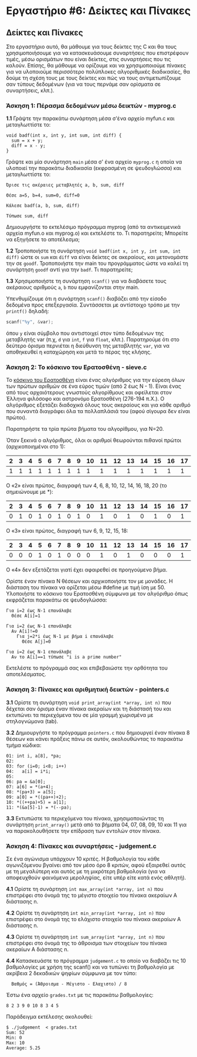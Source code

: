 # Εργαστήριο #6: Δείκτες και Πίνακες

## Δείκτες και Πίνακες

Στο εργαστήριο αυτό, θα μάθουμε για τους δείκτες της C και θα τους
χρησιμοποιήσουμε για να κατασκευάσουμε συναρτήσεις που επιστρέφουν
τιμές, μέσω ορισμάτων που είναι δείκτες, στις συναρτήσεις που τις
καλούν. Επίσης, θα μάθουμε να ορίζουμε και να χρησιμοποιούμε πίνακες για
να υλοποιούμε περισσότερο πολύπλοκες αλγοριθμικές διαδικασίες, θα δούμε
τη σχέση τους με τους δείκτες και πώς να τους αντιμετωπίζουμε σαν τύπους
δεδομένων (για να τους περνάμε σαν ορίσματα σε συναρτήσεις, κλπ.).

### Άσκηση 1: Πέρασμα δεδομένων μέσω δεικτών - myprog.c

**1.1** Γράψτε την παρακάτω συνάρτηση μέσα σ'ένα αρχείο myfun.c και
    μεταγλωττίστε το:

```
void badf(int x, int y, int sum, int diff) {
  sum = x + y;
  diff = x - y;
}
```

Γράψτε και μία συνάρτηση `main` μέσα σ' ένα αρχείο `myprog.c` η οποία να
υλοποιεί την παρακάτω διαδικασία (εκφρασμένη σε ψευδογλώσσα) και μεταγλωττίστε το:

```
Όρισε τις ακέραιες μεταβλητές a, b, sum, diff

Θέσε a=5, b=4, sum=0, diff=0

Κάλεσε badf(a, b, sum, diff)

Τύπωσε sum, diff
```

Δημιουργήστε το εκτελέσιμο πρόγραμμα myprog (από τα αντικειμενικά αρχεία
myfun.o και myprog.o) και εκτελέστε το. Τι παρατηρείτε; Μπορείτε να
εξηγήσετε το αποτέλεσμα;

**1.2** Τροποποιήστε τη συνάρτηση `void badf(int x, int y, int sum, int diff)`
ώστε οι `sum` και `diff` να είναι δείκτες σε ακεραίους, και
μετονομάστε την σε `goodf`. Τροποποιήστε την main του προγράμματος ώστε να
καλεί τη συνάρτηση `goodf` αντί για την `badf`. Τι παρατηρείτε;

**1.3** Χρησιμοποιήστε τη συνάρτηση `scanf()` για να διαβάσετε τους
ακέραιους αριθμούς `a`, `b` που εμφανίζονται στην main.

Υπενθυμίζουμε ότι η συνάρτηση `scanf()` διαβάζει από την είσοδο δεδομένα προς επεξεργασία.
Συντάσσεται με αντίστοιχο τρόπο με την `printf()` δηλαδή:

```c
scanf("%y", &var);
```

όπου `y` είναι σύμβολο που αντιστοιχεί στον τύπο δεδομένων της μεταβλητής
var (π.χ, `d` για `int`, `f` για `float`, κλπ.). Παρατηρούμε ότι στο δεύτερο
όρισμα περνιέται η διεύθυνση της μεταβλητής `var`, για να αποθηκευθεί η
καταχώρηση και μετά το πέρας της κλήσης.

### Άσκηση 2: Το κόσκινο του Ερατοσθένη - sieve.c

Το [κόσκινο του Ερατοσθένη](https://en.wikipedia.org/wiki/Sieve_of_Eratosthenes)
είναι ένας αλγόριθμος για την εύρεση όλων των
πρώτων αριθμών σε ένα εύρος τιμών (από 2 έως Ν - 1). Είναι ένας από τους
αρχαιότερους γνωστούς αλγορίθμους και οφείλεται στον Έλληνα φιλόσοφο και
αστρονόμο Ερατοσθένη (276-194 π.Χ.). Ο αλγόριθμος εξετάζει διαδοχικά
όλους τους ακεραίους και για κάθε αριθμό που συναντά διαγράφει όλα τα
πολλαπλάσιά του (αφού σίγουρα δεν είναι πρώτοι).

Παρατηρήστε τα τρία πρώτα βήματα του αλγορίθμου, για Ν=20.

Όταν ξεκινά ο αλγόριθμος, όλοι οι αριθμοί θεωρούνται πιθανοί πρώτοι (αρχικοποιημένοι στο 1):

| 2  |  3 |  4  |  5 |  6  |  7 |  8 |  9 |  10 |  11 |  12 |  13 |  14 |  15 |  16 |  17 |  18 |  19 |  20 |
| --- | --- | --- | --- | --- | --- | --- | --- | --- | --- | --- | --- | --- | --- | --- | --- | --- | --- | --- |
| 1 | 1 | 1 | 1 | 1 | 1 | 1 | 1 | 1 | 1 | 1 | 1 | 1 | 1 | 1 | 1 | 1 | 1 | 1 |


Ο «2» είναι πρώτος, διαγραφή των 4, 6, 8, 10, 12, 14, 16, 18, 20 (το σημειώνουμε με *):

| 2  |  3 |  4  |  5 |  6  |  7 |  8 |  9 |  10 |  11 |  12 |  13 |  14 |  15 |  16 |  17 |  18 |  19 |  20 |
| --- | --- | --- | --- | --- | --- | --- | --- | --- | --- | --- | --- | --- | --- | --- | --- | --- | --- | --- |
| 0 | 1 | 0 | 1 | 0 | 1 | 0 | 1 | 0 | 1 | 0 | 1 | 0 | 1 | 0 | 1 | 0 | 1 | 0 |

Ο «3» είναι πρώτος, διαγραφή των 6, 9, 12, 15, 18:

| 2  |  3 |  4  |  5 |  6  |  7 |  8 |  9 |  10 |  11 |  12 |  13 |  14 |  15 |  16 |  17 |  18 |  19 |  20 |
| --- | --- | --- | --- | --- | --- | --- | --- | --- | --- | --- | --- | --- | --- | --- | --- | --- | --- | --- |
| 0 | 0 | 0 | 1 | 0 | 1 | 0 | 0 | 0 | 1 | 0 | 1 | 0 | 0 | 0 | 1 | 0 | 1 | 0 |

Ο «4» δεν εξετάζεται γιατί έχει αφαιρεθεί σε προηγούμενο βήμα.

Ορίστε έναν πίνακα N θέσεων και αρχικοποιήστε τον με μονάδες. Η διάσταση
του πίνακα να ορίζεται μέσω #define με τιμή ίση με 50. Υλοποιήστε το
κόσκινο του Ερατοσθένη σύμφωνα με τον αλγόριθμο όπως εκφράζεται παρακάτω
σε ψευδογλώσσα:

```
Για i=2 έως N-1 επανάλαβε
  Θέσε A[i]=1

Για i=2 έως N-1 επανάλαβε
  Αν Α[i]!=0
    Για j=2*i έως Ν-1 με βήμα i επανάλαβε
      Θέσε Α[j]=0

Για i=2 έως N-1 επανάλαβε
  Αν το A[i]==1 τύπωσε "i is a prime number"
```

Εκτελέστε το πρόγραμμά σας και επιβεβαιώστε την ορθότητα του
αποτελέσματος.

### Άσκηση 3: Πίνακες και αριθμητική δεικτών - pointers.c

**3.1** Ορίστε τη συνάρτηση `void print_array(int *array, int n)` που δέχεται
σαν όρισμα έναν πίνακα ακεραίων και τη διάστασή του και εκτυπώνει τα
περιεχόμενα του σε μία γραμμή χωρισμένα με στηλογνώμονα (tab).

**3.2** Δημιουργήστε το πρόγραμμα `pointers.c` που δημιουργεί έναν πίνακα
8 θέσεων και κάνει πράξεις πάνω σε αυτόν, ακολουθώντας το παρακάτω τμήμα
κώδικα:

```
01: int i, a[8], *pa;
02:
03: for (i=0; i<8; i++)
04:   a[i] = i*i;
05:
06: pa = &a[0];
07: a[6] = *(a+4);
08: *(pa+3) = a[5];
09: a[0] = *((pa++)+2);
10: *((++pa)+5) = a[1];
11: *(&a[5]-1) = *(--pa);
```

**3.3** Εκτυπώστε τα περιεχόμενα του πίνακα, χρησιμοποιώντας τη
συνάρτηση `print_array()` μετά από τα βήματα 04, 07, 08, 09, 10 και 11 για
να παρακολουθήσετε την επίδραση των εντολών στον πίνακα.

### Άσκηση 4: Πίνακες και συναρτήσεις - judgement.c

Σε ένα αγώνισμα υπάρχουν 10 κριτές. Η βαθμολογία του κάθε αγωνιζόμενου
βγαίνει από τον μέσο όρο 8 κριτών, αφού εξαιρεθεί αυτός με τη μεγαλύτερη
και αυτός με τη μικρότερη βαθμολογία (για να αποφευχθούν φαινόμενα
μεροληψίας, είτε υπέρ είτε κατά ενός αθλητή).

**4.1** Ορίστε τη συνάρτηση `int max_array(int *array, int n)` που επιστρέφει
στο όνομά της το μέγιστο στοιχείο του πίνακα ακεραίων Α διάστασης n.

**4.2** Ορίστε τη συνάρτηση `int min_array(int *array, int n)` που επιστρέφει
στο όνομά της το ελάχιστο στοιχείο του πίνακα ακεραίων Α διάστασης n.

**4.3** Ορίστε τη συνάρτηση `int sum_array(int *array, int n)` που επιστρέφει
στο όνομά της το άθροισμα των στοιχείων του πίνακα ακεραίων Α διάστασης
n.

**4.4** Κατασκευάστε το πρόγραμμα `judgement.c` το οποίο να διαβάζει τις
10 βαθμολογίες με χρήση της scanf() και να τυπώνει τη βαθμολογία
με ακρίβεια 2 δεκαδικών ψηφίων σύμφωνα με τον τύπο:

```
  Βαθμός = (Άθροισμα - Μέγιστο - Ελαχιστο) / 8
```

Έστω ένα αρχείο `grades.txt` με τις παρακάτω βαθμολογίες:

```
8 2 3 9 0 10 8 3 4 5
```

Παράδειγμα εκτέλεσης ακολουθεί:

```
$ ./judgement  < grades.txt
Sum: 52
Min: 0
Max: 10
Average: 5.25
```
